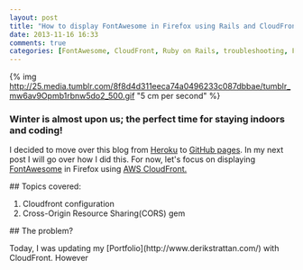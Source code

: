 ```yaml
---
layout: post
title: "How to display FontAwesome in Firefox using Rails and CloudFront"
date: 2013-11-16 16:33
comments: true
categories: [FontAwesome, CloudFront, Ruby on Rails, troubleshooting, Firefox]
---
```

{% img http://25.media.tumblr.com/8f8d4d311eeca74a0496233c087dbbae/tumblr_mw6av9Opmb1rbnw5do2_500.gif "5 cm per second" %}

<h3> Winter is almost upon us; the perfect time for staying indoors and coding!</h3>
<p>
  I decided to move over this blog from <a href="https://www.heroku.com/">Heroku</a> to <a href="http://pages.github.com/">GitHub pages</a>. In my next post I will go over how I did this. For now, let's focus on displaying <a href="http://fontawesome.io/"> FontAwesome</a> in Firefox using <a href="http://aws.amazon.com/cloudfront/"> AWS CloudFront.</a><br>
</p>
## Topics covered:
<ol>
<li>Cloudfront configuration</li>
<li>Cross-Origin Resource Sharing(CORS) gem</li>
</ol>
## The problem?
<p>
  Today, I was updating my [Portfolio](http://www.derikstrattan.com/) with CloudFront. However
</p>
